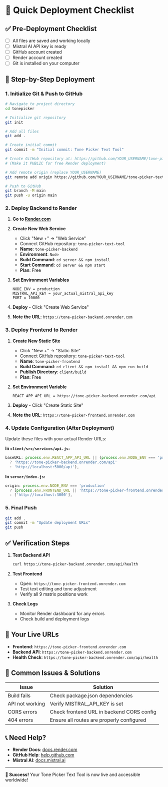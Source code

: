 # 🚀 Quick Deployment Checklist

## ✅ Pre-Deployment Checklist

- [ ] All files are saved and working locally
- [ ] Mistral AI API key is ready
- [ ] GitHub account created
- [ ] Render account created
- [ ] Git is installed on your computer

## 🔧 Step-by-Step Deployment

### 1. Initialize Git & Push to GitHub

```bash
# Navigate to project directory
cd tonepicker

# Initialize git repository
git init

# Add all files
git add .

# Create initial commit
git commit -m "Initial commit: Tone Picker Text Tool"

# Create GitHub repository at: https://github.com/YOUR_USERNAME/tone-picker-text-tool
# (Make it PUBLIC for free Render deployment)

# Add remote origin (replace YOUR_USERNAME)
git remote add origin https://github.com/YOUR_USERNAME/tone-picker-text-tool.git

# Push to GitHub
git branch -M main
git push -u origin main
```

### 2. Deploy Backend to Render

1. **Go to [Render.com](https://render.com)**
2. **Create New Web Service**
   - Click "New +" → "Web Service"
   - Connect GitHub repository: `tone-picker-text-tool`
   - **Name**: `tone-picker-backend`
   - **Environment**: `Node`
   - **Build Command**: `cd server && npm install`
   - **Start Command**: `cd server && npm start`
   - **Plan**: Free

3. **Set Environment Variables**
   ```
   NODE_ENV = production
   MISTRAL_API_KEY = your_actual_mistral_api_key
   PORT = 10000
   ```

4. **Deploy** - Click "Create Web Service"
5. **Note the URL**: `https://tone-picker-backend.onrender.com`

### 3. Deploy Frontend to Render

1. **Create New Static Site**
   - Click "New +" → "Static Site"
   - Connect GitHub repository: `tone-picker-text-tool`
   - **Name**: `tone-picker-frontend`
   - **Build Command**: `cd client && npm install && npm run build`
   - **Publish Directory**: `client/build`
   - **Plan**: Free

2. **Set Environment Variable**
   ```
   REACT_APP_API_URL = https://tone-picker-backend.onrender.com/api
   ```

3. **Deploy** - Click "Create Static Site"
4. **Note the URL**: `https://tone-picker-frontend.onrender.com`

### 4. Update Configuration (After Deployment)

Update these files with your actual Render URLs:

**In `client/src/services/api.js`:**
```javascript
baseURL: process.env.REACT_APP_API_URL || (process.env.NODE_ENV === 'production' 
  ? 'https://tone-picker-backend.onrender.com/api' 
  : 'http://localhost:5000/api'),
```

**In `server/index.js`:**
```javascript
origin: process.env.NODE_ENV === 'production' 
  ? [process.env.FRONTEND_URL || 'https://tone-picker-frontend.onrender.com'] 
  : ['http://localhost:3000'],
```

### 5. Final Push

```bash
git add .
git commit -m "Update deployment URLs"
git push
```

## ✅ Verification Steps

1. **Test Backend API**
   ```bash
   curl https://tone-picker-backend.onrender.com/api/health
   ```

2. **Test Frontend**
   - Open: `https://tone-picker-frontend.onrender.com`
   - Test text editing and tone adjustment
   - Verify all 9 matrix positions work

3. **Check Logs**
   - Monitor Render dashboard for any errors
   - Check build and deployment logs

## 🎯 Your Live URLs

- **Frontend**: `https://tone-picker-frontend.onrender.com`
- **Backend API**: `https://tone-picker-backend.onrender.com`
- **Health Check**: `https://tone-picker-backend.onrender.com/api/health`

## 🚨 Common Issues & Solutions

| Issue | Solution |
|-------|----------|
| Build fails | Check package.json dependencies |
| API not working | Verify MISTRAL_API_KEY is set |
| CORS errors | Check frontend URL in backend CORS config |
| 404 errors | Ensure all routes are properly configured |

## 📞 Need Help?

- **Render Docs**: [docs.render.com](https://docs.render.com)
- **GitHub Help**: [help.github.com](https://help.github.com)
- **Mistral AI**: [docs.mistral.ai](https://docs.mistral.ai)

---

**🎉 Success!** Your Tone Picker Text Tool is now live and accessible worldwide!
